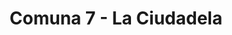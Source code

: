 ---
title: Comuna 7 - La Ciudadela
url: /comuna-7-la-ciudadela/
latitude: 7.105
longitude: -73.122
---